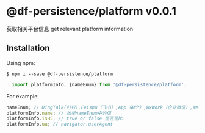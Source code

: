 # @df-persistence/platform v0.0.1

  获取相关平台信息
  get relevant platform information

## Installation
  
  Using npm:

  ```shell
  $ npm i --save @df-persistence/platform
  ```

  ```js
    import platformInfo, {nameEnum} from '@df-persistence/platform';
  ```

  For example:

  ```js
  nameEnum; // DingTalk(钉钉),Feishu（飞书）,App（APP）,WxWork（企业微信）,WeChat（微信）,MiniProgram（微信小程序）
  platformInfo.name; // 枚举nameEnum中的值
  platformInfo.isH5; // true or false 是否是h5 
  platformInfo.ua; // navigator.userAgent

